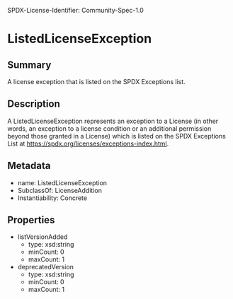 SPDX-License-Identifier: Community-Spec-1.0

# ListedLicenseException

## Summary

A license exception that is listed on the SPDX Exceptions list.

## Description

A ListedLicenseException represents an exception to a License (in other words,
an exception to a license condition or an additional permission beyond those
granted in a License) which is listed on the SPDX Exceptions List at
https://spdx.org/licenses/exceptions-index.html.

## Metadata

- name: ListedLicenseException
- SubclassOf: LicenseAddition
- Instantiability: Concrete

## Properties

- listVersionAdded
  - type: xsd:string
  - minCount: 0
  - maxCount: 1
- deprecatedVersion
  - type: xsd:string
  - minCount: 0
  - maxCount: 1
